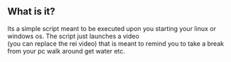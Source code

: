 ## What is it?
Its a simple script meant to be executed upon you starting your linux or windows os. The script just launches a video\
(you can replace the rei video) that is meant to remind you to take a break from your pc walk around get water etc.
